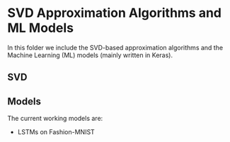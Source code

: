 # SVD Approximation Algorithms and ML Models

In this folder we include the SVD-based approximation algorithms and the Machine Learning (ML) models (mainly written in Keras).

## SVD

## Models

The current working models are:

* LSTMs on Fashion-MNIST
